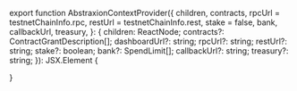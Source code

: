 export function AbstraxionContextProvider({
  children,
  contracts,
  rpcUrl = testnetChainInfo.rpc,
  restUrl = testnetChainInfo.rest,
  stake = false,
  bank,
  callbackUrl,
  treasury,
}: {
  children: ReactNode;
  contracts?: ContractGrantDescription[];
  dashboardUrl?: string;
  rpcUrl?: string;
  restUrl?: string;
  stake?: boolean;
  bank?: SpendLimit[];
  callbackUrl?: string;
  treasury?: string;
}): JSX.Element {
 
}
